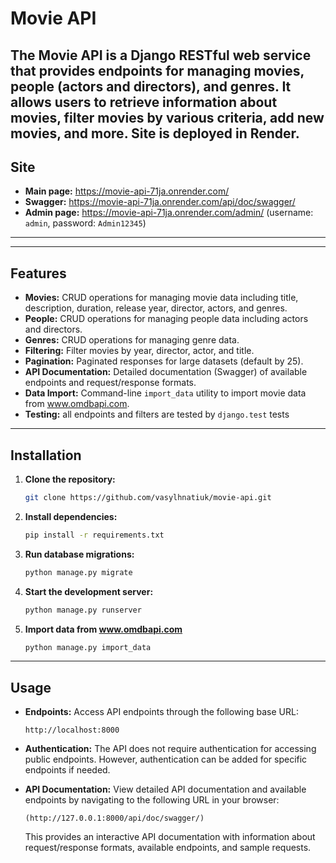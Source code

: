 # Movie API


The Movie API is a Django RESTful web service that provides endpoints for managing movies, people (actors and directors), and genres. It allows users to retrieve information about movies, filter movies by various criteria, add new movies, and more. Site is deployed in Render.
---

## Site

- **Main page:** https://movie-api-71ja.onrender.com/
- **Swagger:** https://movie-api-71ja.onrender.com/api/doc/swagger/
- **Admin page:** https://movie-api-71ja.onrender.com/admin/ (username: `admin`, password: `Admin12345`)

---
---

## Features

- **Movies:** CRUD operations for managing movie data including title, description, duration, release year, director, actors, and genres.
- **People:** CRUD operations for managing people data including actors and directors.
- **Genres:** CRUD operations for managing genre data.
- **Filtering:** Filter movies by year, director, actor, and title.
- **Pagination:** Paginated responses for large datasets (default by 25).
- **API Documentation:** Detailed documentation (Swagger) of available endpoints and request/response formats.
- **Data Import:** Command-line `import_data` utility to import movie data from www.omdbapi.com.
- **Testing:** all endpoints and filters are tested by `django.test` tests

---

## Installation

1. **Clone the repository:**

    ```bash
    git clone https://github.com/vasylhnatiuk/movie-api.git
    ```

2. **Install dependencies:**

    ```bash
    pip install -r requirements.txt
    ```

3. **Run database migrations:**

    ```bash
    python manage.py migrate
    ```

4. **Start the development server:**

    ```bash
    python manage.py runserver
    ```
5. **Import data from www.omdbapi.com**

    ```bash
    python manage.py import_data
    ```
---

## Usage

- **Endpoints:** Access API endpoints through the following base URL:

    ```
    http://localhost:8000
    ```

- **Authentication:** The API does not require authentication for accessing public endpoints. However, authentication can be added for specific endpoints if needed.

- **API Documentation:** View detailed API documentation and available endpoints by navigating to the following URL in your browser:

    ```
    (http://127.0.0.1:8000/api/doc/swagger/)
    ```

    This provides an interactive API documentation with information about request/response formats, available endpoints, and sample requests.


